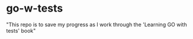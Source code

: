 # go-w-tests
"This repo is to save my progress as I work through the 'Learning GO with tests' book"
